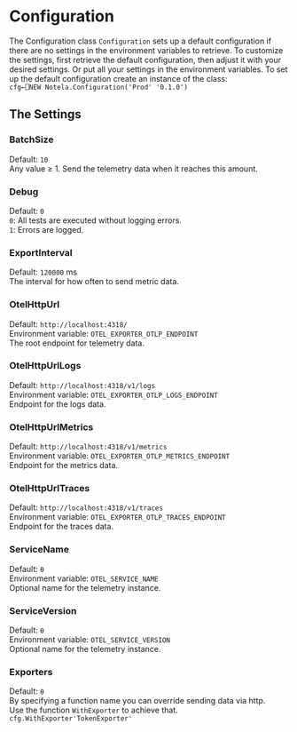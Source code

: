 # Configuration
The Configuration class  `Configuration` sets up a default configuration if there are no settings in the environment variables to retrieve. To customize the settings, first retrieve the default configuration, then adjust it with your desired settings. Or put all your settings in the environment variables.
To set up the default configuration create an instance of the class:  
`cfg←⎕NEW Notela.Configuration('Prod' '0.1.0')`

## The Settings  
 
### BatchSize  

Default: `10`  
Any value ≥ 1. Send the telemetry data when it reaches this amount.

### Debug  
Default: `0`  
`0`: All tests are executed without logging errors.   
`1`: Errors are logged.

### ExportInterval    
Default: `120000` ms  
The interval for how often to send metric data.  

### OtelHttpUrl  
Default: `http://localhost:4318/`  
Environment variable: `OTEL_EXPORTER_OTLP_ENDPOINT`  
The root endpoint for telemetry data.

### OtelHttpUrlLogs  
Default: `http://localhost:4318/v1/logs`  
Environment variable: `OTEL_EXPORTER_OTLP_LOGS_ENDPOINT`  
Endpoint for the logs data.

### OtelHttpUrlMetrics  
Default: `http://localhost:4318/v1/metrics`  
Environment variable: `OTEL_EXPORTER_OTLP_METRICS_ENDPOINT`  
Endpoint for the metrics data.

### OtelHttpUrlTraces  
Default: `http://localhost:4318/v1/traces`  
Environment variable: `OTEL_EXPORTER_OTLP_TRACES_ENDPOINT`  
Endpoint for the traces data.

### ServiceName  
Default: `⍬`  
Environment variable: `OTEL_SERVICE_NAME`  
Optional name for the telemetry instance.  

### ServiceVersion  
Default: `⍬`  
Environment variable: `OTEL_SERVICE_VERSION`  
Optional name for the telemetry instance.  

### Exporters  
Default: `⍬`  
By specifying a function name you can override sending data via http.  
Use the function `WithExporter` to achieve that.  
`cfg.WithExporter'TokenExporter'`
